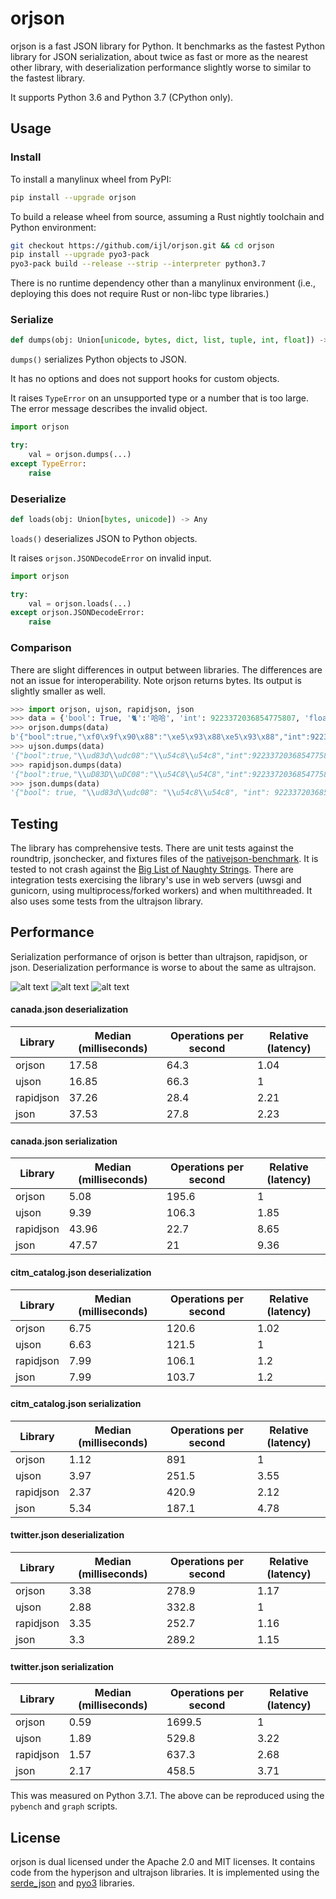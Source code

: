 # orjson

orjson is a fast JSON library for Python. It benchmarks as the fastest Python
library for JSON serialization, about twice as fast or more as the nearest
other library, with deserialization performance slightly worse to similar to
the fastest library.

It supports Python 3.6 and Python 3.7 (CPython only).

## Usage

### Install

To install a manylinux wheel from PyPI:

```sh
pip install --upgrade orjson
```

To build a release wheel from source, assuming a Rust nightly toolchain
and Python environment:

```sh
git checkout https://github.com/ijl/orjson.git && cd orjson
pip install --upgrade pyo3-pack
pyo3-pack build --release --strip --interpreter python3.7
```

There is no runtime dependency other than a manylinux environment (i.e.,
deploying this does not require Rust or non-libc type libraries.)

### Serialize

```python
def dumps(obj: Union[unicode, bytes, dict, list, tuple, int, float]) -> bytes
```

`dumps()` serializes Python objects to JSON.

It has no options and does not support hooks for custom objects.

It raises `TypeError` on an unsupported type or a number that is too large.
The error message describes the invalid object.

```python
import orjson

try:
    val = orjson.dumps(...)
except TypeError:
    raise
```

### Deserialize

```python
def loads(obj: Union[bytes, unicode]) -> Any
```

`loads()` deserializes JSON to Python objects.

It raises `orjson.JSONDecodeError` on invalid input.


```python
import orjson

try:
    val = orjson.loads(...)
except orjson.JSONDecodeError:
    raise
```

### Comparison

There are slight differences in output between libraries. The differences
are not an issue for interoperability. Note orjson returns bytes. Its output
is slightly smaller as well.

```python
>>> import orjson, ujson, rapidjson, json
>>> data = {'bool': True, '🐈':'哈哈', 'int': 9223372036854775807, 'float': 1.337e+40}
>>> orjson.dumps(data)
b'{"bool":true,"\xf0\x9f\x90\x88":"\xe5\x93\x88\xe5\x93\x88","int":9223372036854775807,"float":1.337e40}'
>>> ujson.dumps(data)
'{"bool":true,"\\ud83d\\udc08":"\\u54c8\\u54c8","int":9223372036854775807,"float":1.337000000000000e+40}'
>>> rapidjson.dumps(data)
'{"bool":true,"\\uD83D\\uDC08":"\\u54C8\\u54C8","int":9223372036854775807,"float":1.337e+40}'
>>> json.dumps(data)
'{"bool": true, "\\ud83d\\udc08": "\\u54c8\\u54c8", "int": 9223372036854775807, "float": 1.337e+40}'
```

## Testing

The library has comprehensive tests. There are unit tests against the
roundtrip, jsonchecker, and fixtures files of the
[nativejson-benchmark](https://github.com/miloyip/nativejson-benchmark). It
is tested to not crash against the
[Big List of Naughty Strings](https://github.com/minimaxir/big-list-of-naughty-strings).
There are integration tests exercising the library's use in web
servers (uwsgi and gunicorn, using multiprocess/forked workers) and when
multithreaded. It also uses some tests from the ultrajson library.

## Performance

Serialization performance of orjson is better than ultrajson, rapidjson, or
json. Deserialization performance is worse to about the same as ultrajson.

![alt text](doc/twitter-serialize.png "twitter.json serialization")
![alt text](doc/citm_catalog-serialize.png "citm_catalog.json serialization")
![alt text](doc/canada-serialize.png "canada.json serialization")

#### canada.json deserialization

| Library   |   Median (milliseconds) |   Operations per second |   Relative (latency) |
|-----------|-------------------------|-------------------------|----------------------|
| orjson    |                   17.58 |                    64.3 |                 1.04 |
| ujson     |                   16.85 |                    66.3 |                 1    |
| rapidjson |                   37.26 |                    28.4 |                 2.21 |
| json      |                   37.53 |                    27.8 |                 2.23 |

#### canada.json serialization

| Library   |   Median (milliseconds) |   Operations per second |   Relative (latency) |
|-----------|-------------------------|-------------------------|----------------------|
| orjson    |                    5.08 |                   195.6 |                 1    |
| ujson     |                    9.39 |                   106.3 |                 1.85 |
| rapidjson |                   43.96 |                    22.7 |                 8.65 |
| json      |                   47.57 |                    21   |                 9.36 |

#### citm_catalog.json deserialization

| Library   |   Median (milliseconds) |   Operations per second |   Relative (latency) |
|-----------|-------------------------|-------------------------|----------------------|
| orjson    |                    6.75 |                   120.6 |                 1.02 |
| ujson     |                    6.63 |                   121.5 |                 1    |
| rapidjson |                    7.99 |                   106.1 |                 1.2  |
| json      |                    7.99 |                   103.7 |                 1.2  |

#### citm_catalog.json serialization

| Library   |   Median (milliseconds) |   Operations per second |   Relative (latency) |
|-----------|-------------------------|-------------------------|----------------------|
| orjson    |                    1.12 |                   891   |                 1    |
| ujson     |                    3.97 |                   251.5 |                 3.55 |
| rapidjson |                    2.37 |                   420.9 |                 2.12 |
| json      |                    5.34 |                   187.1 |                 4.78 |

#### twitter.json deserialization

| Library   |   Median (milliseconds) |   Operations per second |   Relative (latency) |
|-----------|-------------------------|-------------------------|----------------------|
| orjson    |                    3.38 |                   278.9 |                 1.17 |
| ujson     |                    2.88 |                   332.8 |                 1    |
| rapidjson |                    3.35 |                   252.7 |                 1.16 |
| json      |                    3.3  |                   289.2 |                 1.15 |

#### twitter.json serialization

| Library   |   Median (milliseconds) |   Operations per second |   Relative (latency) |
|-----------|-------------------------|-------------------------|----------------------|
| orjson    |                    0.59 |                  1699.5 |                 1    |
| ujson     |                    1.89 |                   529.8 |                 3.22 |
| rapidjson |                    1.57 |                   637.3 |                 2.68 |
| json      |                    2.17 |                   458.5 |                 3.71 |

This was measured on Python 3.7.1. The above can be reproduced using
the `pybench` and `graph` scripts.

## License

orjson is dual licensed under the Apache 2.0 and MIT licenses. It contains
code from the hyperjson and ultrajson libraries. It is implemented using
the [serde_json](https://github.com/serde-rs/json) and
[pyo3](https://github.com/PyO3/pyo3) libraries.
